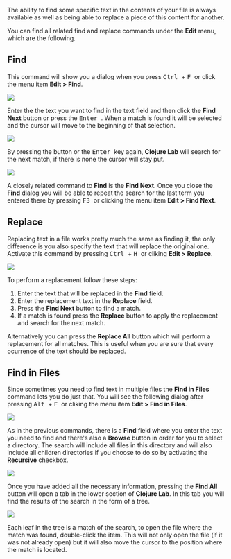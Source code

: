 The ability to find some specific text in the contents of your file is always available as well as being able to replace a piece of this content for another.

You can find all related find and replace commands under the **Edit** menu, which are the following.

## Find

This command will show you a dialog when you press <kbd> Ctrl </kbd> + <kbd> F </kbd> or click the menu item **Edit > Find**.

<img src="https://raw.github.com/jfacorro/clojure-lab/master/docs/screenshots/find-dialog.png" />

Enter the the text you want to find in the text field and then click the **Find Next** button or press the <kbd> Enter </kbd>. When a match is found it will be selected and the cursor will move to the beginning of that selection. 

<img src="https://raw.github.com/jfacorro/clojure-lab/master/docs/screenshots/find-dialog-selection.png" />

By pressing the button or the <kbd> Enter </kbd> key again, **Clojure Lab** will search for the next match, if there is none the cursor will stay put.

<img src="https://raw.github.com/jfacorro/clojure-lab/master/docs/screenshots/find-dialog-selection-next.png" />

A closely related command to **Find** is the **Find Next**. Once you close the **Find** dialog you will be able to repeat the search for the last term you entered there by pressing <kbd> F3 </kbd> or clicking the menu item **Edit > Find Next**.

## Replace

Replacing text in a file works pretty much the same as finding it, the only difference is you also specify the text that will replace the original one. Activate this command by pressing <kbd> Ctrl </kbd> + <kbd> H </kbd> or cliking **Edit > Replace**.

<img src="https://raw.github.com/jfacorro/clojure-lab/master/docs/screenshots/replace-dialog.png" />

To perform a replacement follow these steps:

1. Enter the text that will be replaced in the **Find** field.
2. Enter the replacement text in the **Replace** field.
3. Press the **Find Next** button to find a match.
4. If a match is found press the **Replace** button to apply the replacement and search for the next match.

Alternatively you can press the **Replace All** button which will perform a replacement for all matches. This is useful when you are sure that every ocurrence of the text should be replaced.

## Find in Files

Since sometimes you need to find text in multiple files the **Find in Files** command lets you do just that. You will see the following dialog after pressing <kbd> Alt </kbd> + <kbd> F </kbd> or cliking the menu item **Edit > Find in Files**.

<img src="https://raw.github.com/jfacorro/clojure-lab/master/docs/screenshots/find-in-files-dialog.png" />

As in the previous commands, there is a **Find** field where you enter the text you need to find and there's also a **Browse** button in order for you to select a directory. The search will include all files in this directory and will also include all children directories if you choose to do so by activating the **Recursive** checkbox.

<img src="https://raw.github.com/jfacorro/clojure-lab/master/docs/screenshots/find-in-files-dialog-complete.png" />

Once you have added all the necessary information, pressing the **Find All** button will open a tab in the lower section of **Clojure Lab**. In this tab you will find the results of the search in the form of a tree.

<img src="https://raw.github.com/jfacorro/clojure-lab/master/docs/screenshots/find-in-files-result.png" />

Each leaf in the tree is a match of the search, to open the file where the match was found, double-click the item. This will not only open the file (if it was not already open) but it will also move the cursor to the position where the match is located.